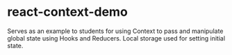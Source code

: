 # react-context-demo

Serves as an example to students for using Context to pass and manipulate global state using Hooks and Reducers. Local storage used for setting initial state.

